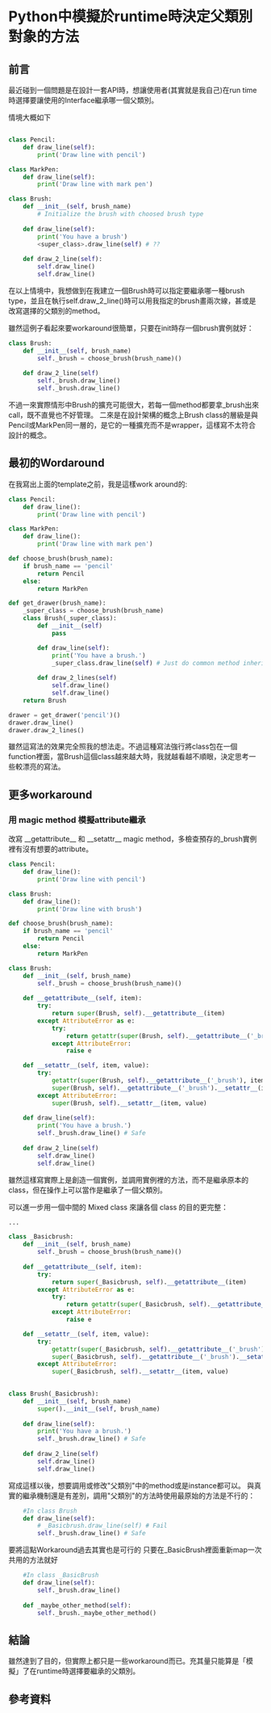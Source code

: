 # Python中模擬於runtime時決定父類別對象的方法

## 前言
最近碰到一個問題是在設計一套API時，想讓使用者(其實就是我自己)在run time時選擇要讓使用的Interface繼承哪一個父類別。

情境大概如下
```Python

class Pencil:
    def draw_line(self):
        print('Draw line with pencil')

class MarkPen:
    def draw_line(self):
        print('Draw line with mark pen')

class Brush:
    def __init__(self, brush_name)
        # Initialize the brush with choosed brush type
        
    def draw_line(self):
        print('You have a brush')
        <super_class>.draw_line(self) # ??
        
    def draw_2_line(self):
        self.draw_line()
        self.draw_line()
```
在以上情境中，我想做到在我建立一個Brush時可以指定要繼承哪一種brush type，並且在執行self.draw_2_line()時可以用我指定的brush畫兩次線，甚或是改寫選擇的父類別的method。

雖然這例子看起來要workaround很簡單，只要在init時存一個brush實例就好：
```Python
class Brush:
    def __init__(self, brush_name)
        self._brush = choose_brush(brush_name)()
        
    def draw_2_line(self)
        self._brush.draw_line()
        self._brush.draw_line()
```
不過一來實際情形中Brush的擴充可能很大，若每一個method都要拿_brush出來call，既不直覺也不好管理。
二來是在設計架構的概念上Brush class的層級是與Pencil或MarkPen同一層的，是它的一種擴充而不是wrapper，這樣寫不太符合設計的概念。


## 最初的Wordaround

在我寫出上面的template之前，我是這樣work around的:
```Python
class Pencil:
    def draw_line():
        print('Draw line with pencil')

class MarkPen:
    def draw_line():
        print('Draw line with mark pen')

def choose_brush(brush_name):
    if brush_name == 'pencil'
        return Pencil
    else:
        return MarkPen   

def get_drawer(brush_name):
    _super_class = choose_brush(brush_name)
    class Brush(_super_class):
        def __init__(self)
            pass

        def draw_line(self):
            print('You have a brush.')
            _super_class.draw_line(self) # Just do common method inheriting.
        
        def draw_2_lines(self)
            self.draw_line()
            self.draw_line()
    return Brush

drawer = get_drawer('pencil')()
drawer.draw_line()
drawer.draw_2_lines()
```
雖然這寫法的效果完全照我的想法走。不過這種寫法強行將class包在一個function裡面，當Brush這個class越來越大時，我就越看越不順眼，決定思考一些較漂亮的寫法。

## 更多workaround

### 用 magic method 模擬attribute繼承
改寫 \_\_getattribute\_\_ 和 \_\_setattr\_\_ magic method，多檢查預存的_brush實例裡有沒有想要的attribute。

```Python
class Pencil:
    def draw_line():
        print('Draw line with pencil')

class Brush:
    def draw_line():
        print('Draw line with brush')

def choose_brush(brush_name):
    if brush_name == 'pencil'
        return Pencil
    else:
        return MarkPen   

class Brush:
    def __init__(self, brush_name)
        self._brush = choose_brush(brush_name)()
        
    def __getattribute__(self, item):
        try:
            return super(Brush, self).__getattribute__(item)
        except AttributeError as e:
            try:
                return getattr(super(Brush, self).__getattribute__('_brush'), item)
            except AttributeError:
                raise e

    def __setattr__(self, item, value):
        try:
            getattr(super(Brush, self).__getattribute__('_brush'), item)
            super(Brush, self).__getattribute__('_brush').__setattr__(item, value)
        except AttributeError:
            super(Brush, self).__setattr__(item, value)
    
    def draw_line(self):
        print('You have a brush.')
        self._brush.draw_line() # Safe
        
    def draw_2_line(self)
        self.draw_line()
        self.draw_line()
```
雖然這樣寫實際上是創造一個實例，並調用實例裡的方法，而不是繼承原本的class，但在操作上可以當作是繼承了一個父類別。

可以進一步用一個中間的 Mixed class 來讓各個 class 的目的更完整：

```Python
...

class _Basicbrush:
    def __init__(self, brush_name)
        self._brush = choose_brush(brush_name)()
        
    def __getattribute__(self, item):
        try:
            return super(_Basicbrush, self).__getattribute__(item)
        except AttributeError as e:
            try:
                return getattr(super(_Basicbrush, self).__getattribute__('_brush'), item)
            except AttributeError:
                raise e

    def __setattr__(self, item, value):
        try:
            getattr(super(_Basicbrush, self).__getattribute__('_brush'), item)
            super(_Basicbrush, self).__getattribute__('_brush').__setattr__(item, value)
        except AttributeError:
            super(_Basicbrush, self).__setattr__(item, value)
    

class Brush(_Basicbrush):
    def __init__(self, brush_name)
        super().__init__(self, brush_name)
    
    def draw_line(self):
        print('You have a brush.')
        self._brush.draw_line() # Safe
        
    def draw_2_line(self)
        self.draw_line()
        self.draw_line()
```
寫成這樣以後，想要調用或修改"父類別"中的method或是instance都可以。
與真實的繼承機制還是有差別，調用"父類別"的方法時使用最原始的方法是不行的：
```Python
    #In class Brush
    def draw_line(self):
        # _Basicbrush.draw_line(self) # Fail
        self._brush.draw_line() # Safe
```
要將這點Workaround過去其實也是可行的
只要在_BasicBrush裡面重新map一次共用的方法就好
```Python
    #In class _BasicBrush
    def draw_line(self):
        self._brush.draw_line()
        
    def _maybe_other_method(self):
        self._brush._maybe_other_method()
```

## 結論

雖然達到了目的，但實際上都只是一些workaround而已。充其量只能算是「模擬」了在runtime時選擇要繼承的父類別。

## 參考資料

